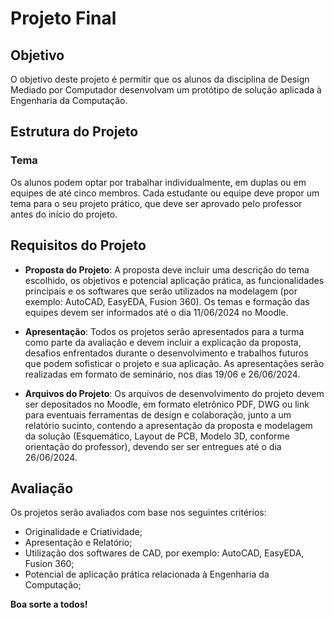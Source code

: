 # Projeto Final

## Objetivo

O objetivo deste projeto é permitir que os alunos da disciplina de Design Mediado por Computador desenvolvam um protótipo de solução aplicada à Engenharia da Computação. 

## Estrutura do Projeto

### Tema

Os alunos podem optar por trabalhar individualmente, em duplas ou em equipes de até cinco membros. Cada estudante ou equipe deve propor um tema para o seu projeto prático, que deve ser aprovado pelo professor antes do início do projeto. 

## Requisitos do Projeto

- **Proposta do Projeto**: A proposta deve incluir uma descrição do tema escolhido, os objetivos e potencial aplicação prática, as funcionalidades principais e os softwares que serão utilizados na modelagem (por exemplo: AutoCAD, EasyEDA, Fusion 360). Os temas e formação das equipes devem ser informados até o dia 11/06/2024 no Moodle. 

- **Apresentação**: Todos os projetos serão apresentados para a turma como parte da avaliação e devem incluir a explicação da proposta, desafios enfrentados durante o desenvolvimento e trabalhos futuros que podem sofisticar o projeto e sua aplicação. As apresentações serão realizadas em formato de seminário, nos dias 19/06 e 26/06/2024.

- **Arquivos do Projeto**: Os arquivos de desenvolvimento do projeto devem ser depositados no Moodle, em formato eletrônico PDF, DWG ou link para eventuais ferramentas de design e colaboração, junto a um relatório sucinto, contendo a apresentação da proposta e modelagem da solução (Esquemático, Layout de PCB, Modelo 3D, conforme orientação do professor), devendo ser ser entregues até o dia 26/06/2024.

## Avaliação

Os projetos serão avaliados com base nos seguintes critérios:

- Originalidade e Criatividade;
- Apresentação e Relatório;
- Utilização dos softwares de CAD, por exemplo: AutoCAD, EasyEDA, Fusion 360;
- Potencial de aplicação prática relacionada à Engenharia da Computação;

**Boa sorte a todos!**